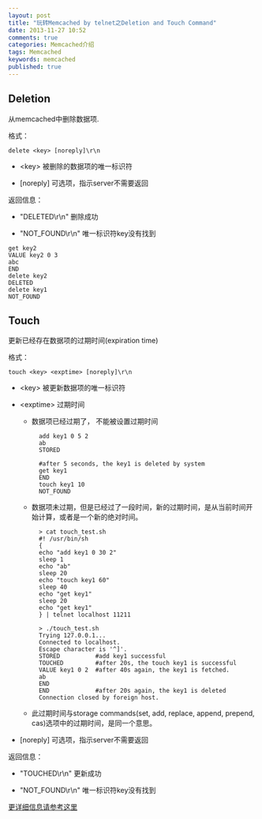 ```yaml
---
layout: post
title: "玩转Memcached by telnet之Deletion and Touch Command"
date: 2013-11-27 10:52
comments: true
categories: Memcached介绍
tags: Memcached
keywords: memcached
published: true
---
```


## Deletion

从memcached中删除数据项.

格式：

    delete <key> [noreply]\r\n

- <key\> 被删除的数据项的唯一标识符

- [noreply\] 可选项，指示server不需要返回

返回信息：

- "DELETED\r\n" 删除成功

- "NOT_FOUND\r\n" 唯一标识符key没有找到

<!-- more -->

    get key2
    VALUE key2 0 3
    abc
    END
    delete key2
    DELETED
    delete key1
    NOT_FOUND

## Touch

更新已经存在数据项的过期时间\(expiration time\)

格式：

    touch <key> <exptime> [noreply]\r\n

- <key\> 被更新数据项的唯一标识符

- <exptime\> 过期时间
    
    + 数据项已经过期了， 不能被设置过期时间
        
            add key1 0 5 2
            ab
            STORED
            
            #after 5 seconds, the key1 is deleted by system
            get key1
            END
            touch key1 10
            NOT_FOUND

    + 数据项未过期，但是已经过了一段时间，新的过期时间，是从当前时间开始计算，或者是一个新的绝对时间。

            > cat touch_test.sh
            #! /usr/bin/sh
            {
            echo "add key1 0 30 2"
            sleep 1
            echo "ab"
            sleep 20
            echo "touch key1 60"
            sleep 40
            echo "get key1"
            sleep 20
            echo "get key1"
            } | telnet localhost 11211
            
            > ./touch_test.sh
            Trying 127.0.0.1...
            Connected to localhost.
            Escape character is '^]'.
            STORED          #add key1 successful
            TOUCHED         #after 20s, the touch key1 is successful
            VALUE key1 0 2  #after 40s again, the key1 is fetched.
            ab
            END             
            END             #after 20s again, the key1 is deleted
            Connection closed by foreign host.
         
    + 此过期时间与storage commands(set, add, replace, append, prepend, cas)选项中的过期时间，是同一个意思。

- [noreply\] 可选项，指示server不需要返回

返回信息：

- "TOUCHED\r\n" 更新成功

- "NOT_FOUND\r\n" 唯一标识符key没有找到


[更详细信息请参考这里](https://github.com/lilinj2000/memcached/blob/master/doc/protocol.txt)

